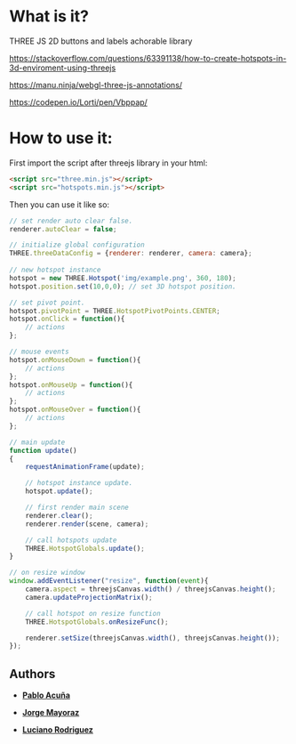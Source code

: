 # What is it?

THREE JS 2D buttons and labels achorable library

https://stackoverflow.com/questions/63391138/how-to-create-hotspots-in-3d-enviroment-using-threejs

https://manu.ninja/webgl-three-js-annotations/

https://codepen.io/Lorti/pen/Vbppap/

# How to use it:

First import the script after threejs library in your html:

```html
<script src="three.min.js"></script>
<script src="hotspots.min.js"></script>
```
Then you can use it like so:

```javascript
// set render auto clear false.
renderer.autoClear = false;

// initialize global configuration
THREE.threeDataConfig = {renderer: renderer, camera: camera};
    
// new hotspot instance
hotspot = new THREE.Hotspot('img/example.png', 360, 180);
hotspot.position.set(10,0,0); // set 3D hotspot position.

// set pivot point.
hotspot.pivotPoint = THREE.HotspotPivotPoints.CENTER; 
hotspot.onClick = function(){
    // actions
};

// mouse events
hotspot.onMouseDown = function(){
    // actions
};
hotspot.onMouseUp = function(){
    // actions
};
hotspot.onMouseOver = function(){
    // actions
};

// main update
function update()
{
    requestAnimationFrame(update);

    // hotspot instance update.
    hotspot.update();

    // first render main scene
    renderer.clear();
    renderer.render(scene, camera);

    // call hotspots update
    THREE.HotspotGlobals.update();
}

// on resize window
window.addEventListener("resize", function(event){
    camera.aspect = threejsCanvas.width() / threejsCanvas.height();
    camera.updateProjectionMatrix();

    // call hotspot on resize function
    THREE.HotspotGlobals.onResizeFunc();

    renderer.setSize(threejsCanvas.width(), threejsCanvas.height());
});
```
## Authors

* [**Pablo Acuña**](https://github.com/pablanka/)

* [**Jorge Mayoraz**](https://github.com/GnomoMZ)

* [**Luciano Rodriguez**](https://github.com/serweb-labs)
